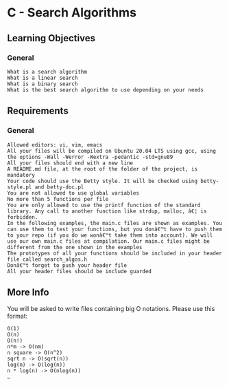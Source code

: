 # C - Search Algorithms

## Learning Objectives
### General

    What is a search algorithm
    What is a linear search
    What is a binary search
    What is the best search algorithm to use depending on your needs

## Requirements
### General

    Allowed editors: vi, vim, emacs
    All your files will be compiled on Ubuntu 20.04 LTS using gcc, using the options -Wall -Werror -Wextra -pedantic -std=gnu89
    All your files should end with a new line
    A README.md file, at the root of the folder of the project, is mandatory
    Your code should use the Betty style. It will be checked using betty-style.pl and betty-doc.pl
    You are not allowed to use global variables
    No more than 5 functions per file
    You are only allowed to use the printf function of the standard library. Any call to another function like strdup, malloc, â€¦ is forbidden.
    In the following examples, the main.c files are shown as examples. You can use them to test your functions, but you donâ€™t have to push them to your repo (if you do we wonâ€™t take them into account). We will use our own main.c files at compilation. Our main.c files might be different from the one shown in the examples
    The prototypes of all your functions should be included in your header file called search_algos.h
    Donâ€™t forget to push your header file
    All your header files should be include guarded

## More Info
You will be asked to write files containing big O notations. Please use this format:

    O(1)
    O(n)
    O(n!)
    n*m -> O(nm)
    n square -> O(n^2)
    sqrt n -> O(sqrt(n))
    log(n) -> O(log(n))
    n * log(n) -> O(nlog(n))
    …
